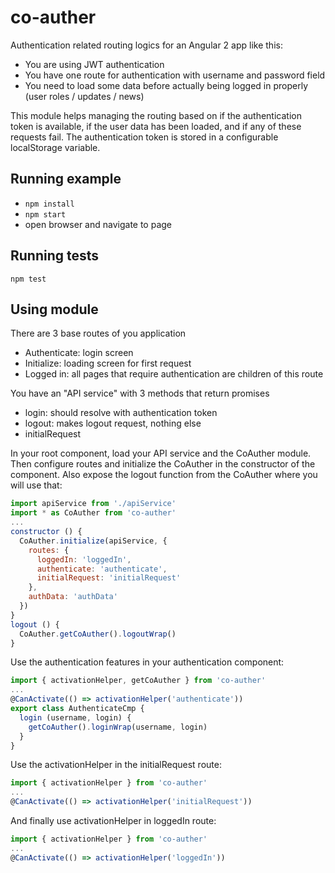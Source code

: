 # co-auther

Authentication related routing logics for an Angular 2 app like this:

- You are using JWT authentication
- You have one route for authentication with username and password field
- You need to load some data before actually being logged in properly (user roles / updates / news)

This module helps managing the routing based on if the authentication token is available, if the user data has been loaded, and if any of these requests fail. The authentication token is stored in a configurable localStorage variable.

## Running example

- `npm install`
- `npm start`
- open browser and navigate to page


## Running tests

`npm test`

## Using module

There are 3 base routes of you application
- Authenticate: login screen
- Initialize: loading screen for first request
- Logged in: all pages that require authentication are children of this route

You have an "API service" with 3 methods that return promises
- login: should resolve with authentication token
- logout: makes logout request, nothing else
- initialRequest

In your root component, load your API service and the CoAuther module. Then configure routes and initialize the CoAuther in the constructor of the component. Also expose the logout function from the CoAuther where you will use that:

```javascript
import apiService from './apiService'
import * as CoAuther from 'co-auther'
...
constructor () {
  CoAuther.initialize(apiService, {
    routes: {
      loggedIn: 'loggedIn',
      authenticate: 'authenticate',
      initialRequest: 'initialRequest'
    },
    authData: 'authData'
  })
}
logout () {
  CoAuther.getCoAuther().logoutWrap()
}
```

Use the authentication features in your authentication component:

```javascript
import { activationHelper, getCoAuther } from 'co-auther'
...
@CanActivate(() => activationHelper('authenticate'))
export class AuthenticateCmp {
  login (username, login) {
    getCoAuther().loginWrap(username, login)
  }
}
```

Use the activationHelper in the initialRequest route:

```javascript
import { activationHelper } from 'co-auther'
...
@CanActivate(() => activationHelper('initialRequest'))
```

And finally use activationHelper in loggedIn route:

```javascript
import { activationHelper } from 'co-auther'
...
@CanActivate(() => activationHelper('loggedIn'))
```
